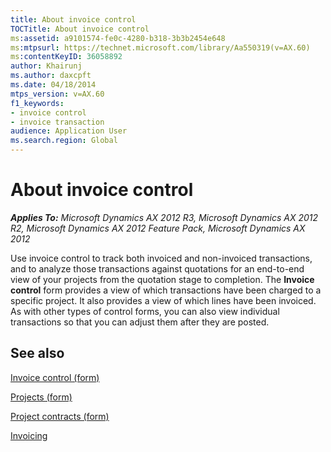 ```yaml
---
title: About invoice control
TOCTitle: About invoice control
ms:assetid: a9101574-fe0c-4280-b318-3b3b2454e648
ms:mtpsurl: https://technet.microsoft.com/library/Aa550319(v=AX.60)
ms:contentKeyID: 36058892
author: Khairunj
ms.author: daxcpft
ms.date: 04/18/2014
mtps_version: v=AX.60
f1_keywords:
- invoice control
- invoice transaction
audience: Application User
ms.search.region: Global
---
```


# About invoice control 


_**Applies To:** Microsoft Dynamics AX 2012 R3, Microsoft Dynamics AX 2012 R2, Microsoft Dynamics AX 2012 Feature Pack, Microsoft Dynamics AX 2012_

Use invoice control to track both invoiced and non-invoiced transactions, and to analyze those transactions against quotations for an end-to-end view of your projects from the quotation stage to completion. The **Invoice control** form provides a view of which transactions have been charged to a specific project. It also provides a view of which lines have been invoiced. As with other types of control forms, you can also view individual transactions so that you can adjust them after they are posted.

## See also

[Invoice control (form)](https://technet.microsoft.com/library/aa618760\(v=ax.60\))

[Projects (form)](https://technet.microsoft.com/library/aa585245\(v=ax.60\))

[Project contracts (form)](https://technet.microsoft.com/library/aa586038\(v=ax.60\))

[Invoicing](invoicing.md)

  



